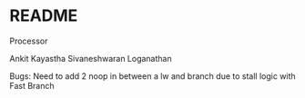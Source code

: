README
======

Processor

Ankit Kayastha
Sivaneshwaran Loganathan

Bugs:
Need to add 2 noop in between a lw and branch due to stall logic with Fast Branch